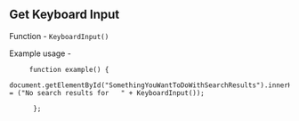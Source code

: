 ## Get Keyboard Input

Function - <code>KeyboardInput()</code>

Example usage - 

         function example() {
            document.getElementById("SomethingYouWantToDoWithSearchResults").innerHTML = ("No search results for   " + KeyboardInput());

          };

  

